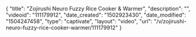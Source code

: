 {
    "title": "Zojirushi Neuro Fuzzy Rice Cooker &amp; Warmer",
    "description": "",
    "videoid": "111179912",
    "date_created": "1502923430",
    "date_modified": "1504247458",
    "type": "captivate",
    "layout": "video",
    "url": "\/v\/zojirushi-neuro-fuzzy-rice-cooker-warmer\/111179912"
}